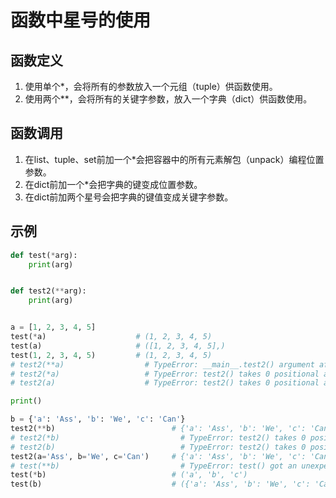 # 函数中星号的使用

## 函数定义

1. 使用单个\*，会将所有的参数放入一个元组（tuple）供函数使用。
2. 使用两个\*\*，会将所有的关键字参数，放入一个字典（dict）供函数使用。

## 函数调用

1. 在list、tuple、set前加一个\*会把容器中的所有元素解包（unpack）编程位置参数。
2. 在dict前加一个\*会把字典的键变成位置参数。
3. 在dict前加两个星号会把字典的键值变成关键字参数。

## 示例

```python
def test(*arg):
    print(arg)


def test2(**arg):
    print(arg)


a = [1, 2, 3, 4, 5]
test(*a)                    # (1, 2, 3, 4, 5)
test(a)                     # ([1, 2, 3, 4, 5],)
test(1, 2, 3, 4, 5)         # (1, 2, 3, 4, 5)
# test2(**a)                  # TypeError: __main__.test2() argument after ** must be a mapping, not list
# test2(*a)                   # TypeError: test2() takes 0 positional arguments but 5 were given
# test2(a)                    # TypeError: test2() takes 0 positional arguments but 1 was given

print()

b = {'a': 'Ass', 'b': 'We', 'c': 'Can'}
test2(**b)                          # {'a': 'Ass', 'b': 'We', 'c': 'Can'}
# test2(*b)                           # TypeError: test2() takes 0 positional arguments but 3 were given
# test2(b)                            # TypeError: test2() takes 0 positional arguments but 1 was given
test2(a='Ass', b='We', c='Can')     # {'a': 'Ass', 'b': 'We', 'c': 'Can'}
# test(**b)                           # TypeError: test() got an unexpected keyword argument 'a'
test(*b)                            # ('a', 'b', 'c')
test(b)                             # ({'a': 'Ass', 'b': 'We', 'c': 'Can'},)

```





